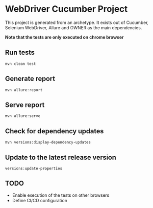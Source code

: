 # WebDriver Cucumber Project

This project is generated from an archetype. It exists out of Cucumber, Selenium WebDriver, Allure and OWNER as the main dependencies.

**Note that the tests are only executed on chrome browser** 

## Run tests

`mvn clean test`

## Generate report

`mvn allure:report`

## Serve report

`mvn allure:serve`

## Check for dependency updates

`mvn versions:display-dependency-updates`

## Update to the latest release version

`versions:update-properties`


## TODO

- Enable execution of the tests on other browsers
- Define CI/CD configuration



